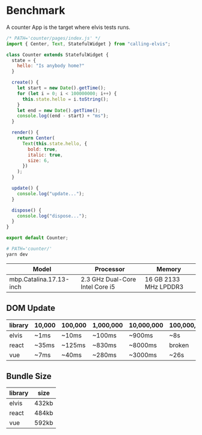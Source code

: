 # Benchmark

A counter App is the target where elvis tests runs.

```js
/* PATH='counter/pages/index.js' */
import { Center, Text, StatefulWidget } from "calling-elvis";

class Counter extends StatefulWidget {
  state = {
    hello: "Is anybody home?"
  }

  create() {
    let start = new Date().getTime();
    for (let i = 0; i < 100000000; i++) {
      this.state.hello = i.toString();
    }
    let end = new Date().getTime();
    console.log((end - start) + "ms");
  }

  render() {
    return Center(
      Text(this.state.hello, {
        bold: true,
        italic: true,
        size: 6,
      })
    );
  }

  update() {
    console.log("update...");
  }

  dispose() {
    console.log("dispose...");
  }
}

export default Counter;
```

```sh
# PATH='counter/'
yarn dev
```

| Model                   | Processor                       | Memory                |
| ----------------------- | ------------------------------- | --------------------- |
| mbp.Catalina.17.13-inch | 2.3 GHz Dual-Core Intel Core i5 | 16 GB 2133 MHz LPDDR3 |


## DOM Update

| library | 10,000 | 100,000 | 1,000,000 | 10,000,000 | 100,000,000 |
| ------- | ------ | ------- | --------- | ---------- | ----------- |
| elvis   | ~1ms   | ~10ms   | ~100ms    | ~900ms     | ~8s         |
| react   | ~35ms  | ~125ms  | ~830ms    | ~8000ms    | broken      |
| vue     | ~7ms   | ~40ms   | ~280ms    | ~3000ms    | ~26s        |


## Bundle Size

| library | size  |
| ------- | ----- |
| elvis   | 432kb |
| react   | 484kb |
| vue     | 592kb |
